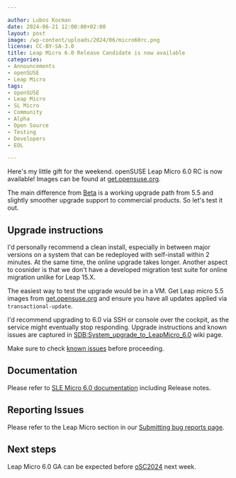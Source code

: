 ```yaml
---

author: Lubos Kocman
date: 2024-06-21 12:00:00+02:00
layout: post
image: /wp-content/uploads/2024/06/micro60rc.png
license: CC-BY-SA-3.0
title: Leap Micro 6.0 Release Candidate is now available
categories:
- Announcements
- openSUSE
- Leap Micro
tags:
- openSUSE
- Leap Micro
- SL Micro
- Community
- Alpha
- Open Source
- Testing
- Developers
- EOL

---
```


Here's my little gift for the weekend. openSUSE Leap Micro 6.0 RC is now available!
Images can be found at [get.opensuse.org](https://get.opensuse.org/leapmicro/6.0/).

The main difference from [Beta](https://news.opensuse.org/2024/06/19/os-leap-micro-reaches-beta/) is a working upgrade path from 5.5 and slightly smoother upgrade support to commercial products. So let's test it out.

## Upgrade instructions

I'd personally recommend a clean install, especially in between major versions on a system that can be redeployed with self-install within 2 minutes. At the same time, the online upgrade takes longer.
Another aspect to cosnider is that we don't have a developed migration test suite for online migration unlike for Leap 15.X.

The easiest way to test the upgrade would be in a VM. Get Leap micro 5.5 images from [get.opensuse.org](https://get.opensuse.org/leapmicro/5.5/) and ensure you have all updates applied via `transactional-update`.

I'd recommend upgrading to 6.0 via SSH or console over the cockpit, as the service might eventually stop responding.
Upgrade instructions and known issues are captured in [SDB:System_upgrade_to_LeapMicro_6.0](https://en.opensuse.org/SDB:System_upgrade_to_LeapMicro_6.0) wiki page.

Make sure to check [known issues](https://en.opensuse.org/SDB:System_upgrade_to_LeapMicro_6.0#Known_issues_with_migration) before proceeding.

## Documentation

Please refer to  [SLE Micro 6.0 documentation](https://documentation.suse.com/sle-micro/6.0/) including Release notes.

## Reporting Issues

Please refer to the Leap Micro section in our [Submitting bug reports page](https://en.opensuse.org/openSUSE:Submitting_bug_reports#Regular_release_products).

## Next steps

Leap Micro 6.0 GA can be expected before [oSC2024](https://events.opensuse.org/conferences/oSC24/) next week.



<meta name="openSUSE, Leap Micro, Open Source, Alpha, Upgrade, EOL" content="HTML,CSS,XML,JavaScript">
